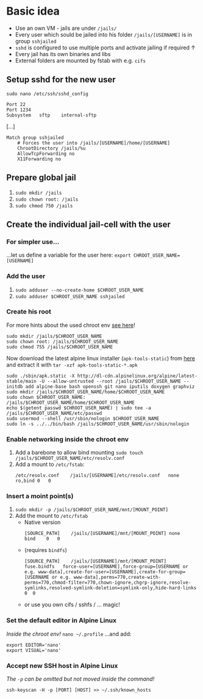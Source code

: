 # Basic idea #
* Use an own VM - jails are under `/jails/`
* Every user which sould be jailed into his folder `/jails/[USERNAME]` is in group `sshjailed`
* `sshd` is configured to use multiple ports and activate jailing if required ↑
* Every jail has its own binaries and libs
* External folders are mounted by fstab with e.g. `cifs`

## Setup sshd for the new user ##
`sudo nano /etc/ssh/sshd_config`
```
Port 22
Port 1234
Subsystem   sftp    internal-sftp
```
[...]
```
Match group sshjailed
    # Forces the user into /jails/[USERNAME]/home/[USERNAME]
    ChrootDirectory /jails/%u
    AllowTcpForwarding no
    X11Forwarding no
```

## Prepare global jail ##
1. `sudo mkdir /jails`
2. `sudo chown root: /jails`
3. `sudo chmod 750 /jails`

## Create the individual jail-cell with the user ##
### For simpler use... ###
...let us define a variable for the user here: `export CHROOT_USER_NAME=[USERNAME]`

### Add the user ###
1. `sudo adduser --no-create-home $CHROOT_USER_NAME`
2. `sudo adduser $CHROOT_USER_NAME sshjailed`

### Create his root ###
For more hints about the used chroot env [see here](https://wiki.alpinelinux.org/wiki/Alpine_Linux_in_a_chroot)!
```
sudo mkdir /jails/$CHROOT_USER_NAME
sudo chown root: /jails/$CHROOT_USER_NAME
sudo chmod 755 /jails/$CHROOT_USER_NAME
```
Now download the latest alpine linux installer (`apk-tools-static`) from [here](http://dl-cdn.alpinelinux.org/alpine/latest-stable/main/) and extract it with `tar -xzf apk-tools-static-*.apk`
```
sudo ./sbin/apk.static -X http://dl-cdn.alpinelinux.org/alpine/latest-stable/main -U --allow-untrusted --root /jails/$CHROOT_USER_NAME --initdb add alpine-base bash openssh git nano iputils doxygen graphviz
sudo mkdir /jails/$CHROOT_USER_NAME/home/$CHROOT_USER_NAME
sudo chown $CHROOT_USER_NAME: /jails/$CHROOT_USER_NAME/home/$CHROOT_USER_NAME
echo $(getent passwd $CHROOT_USER_NAME) | sudo tee -a /jails/$CHROOT_USER_NAME/etc/passwd
sudo usermod --shell /usr/sbin/nologin $CHROOT_USER_NAME
sudo ln -s ../../bin/bash /jails/$CHROOT_USER_NAME/usr/sbin/nologin
```

### Enable networking inside the chroot env ###
1. Add a barebone to allow bind mounting `sudo touch /jails/$CHROOT_USER_NAME/etc/resolv.conf`
2. Add a mount to `/etc/fstab`:
    ```
    /etc/resolv.conf    /jails/[USERNAME]/etc/resolv.conf   none    ro,bind 0   0
    ```

### Insert a moint point(s) ###
1. `sudo mkdir -p /jails/$CHROOT_USER_NAME/mnt/[MOUNT_POINT]`
2. Add the mount to `/etc/fstab`
    * Native version
        ```
        [SOURCE_PATH]    /jails/[USERNAME]/mnt/[MOUNT_POINT] none    bind    0   0
        ```
    * (requires `bindfs`)
        ```
        [SOURCE_PATH]    /jails/[USERNAME]/mnt/[MOUNT_POINT] fuse.bindfs   force-user=[USERNAME],force-group=[USERNAME or e.g. www-data],create-for-user=[USERNAME],create-for-group=[USERNAME or e.g. www-data],perms=770,create-with-perms=770,chmod-filter=770,chown-ignore,chgrp-ignore,resolve-symlinks,resolved-symlink-deletion=symlink-only,hide-hard-links    0  0
        ```
    * or use you own cifs / sshfs / ... magic!

### Set the default editor in Alpine Linux ###
_Inside the chroot env!_
`nano ~/.profile`
...and add:
```
export EDITOR='nano'
export VISUAL='nano'
```

### Accept new SSH host in Alpine Linux ###
_The `-p` can be omitted but not moved inside the command!_
```
ssh-keyscan -H -p [PORT] [HOST] >> ~/.ssh/known_hosts
```
